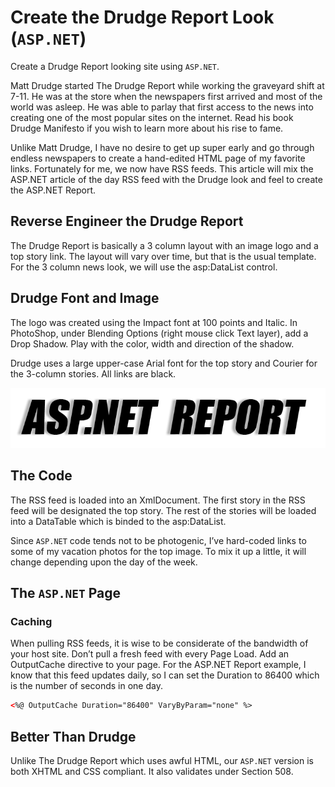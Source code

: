 # Create the Drudge Report Look (`ASP.NET`)

Create a Drudge Report looking site using `ASP.NET`. 

Matt Drudge started The Drudge Report while working the graveyard shift at 7-11. He was at the store when the newspapers first arrived and most of the world was asleep. He was able to parlay that first access to the news into creating one of the most popular sites on the internet. Read his book Drudge Manifesto if you wish to learn more about his rise to fame.

Unlike Matt Drudge, I have no desire to get up super early and go through endless newspapers to create a hand-edited HTML page of my favorite links. Fortunately for me, we now have RSS feeds. This article will mix the ASP.NET article of the day RSS feed with the Drudge look and feel to create the ASP.NET Report.

## Reverse Engineer the Drudge Report

The Drudge Report is basically a 3 column layout with an image logo and a top story link. The layout will vary over time, but that is the usual template. For the 3 column news look, we will use the asp:DataList control.

## Drudge Font and Image

The logo was created using the Impact font at 100 points and Italic. In PhotoShop, under Blending Options (right mouse click Text layer), add a Drop Shadow. Play with the color, width and direction of the shadow.

Drudge uses a large upper-case Arial font for the top story and Courier for the 3-column stories. All links are black.

![ASP.NET Report](aspnet-report.gif)

## The Code

The RSS feed is loaded into an XmlDocument. The first story in the RSS feed will be designated the top story. The rest of the stories will be loaded into a DataTable which is binded to the asp:DataList.

Since `ASP.NET` code tends not to be photogenic, I’ve hard-coded links to some of my vacation photos for the top image. To mix it up a little, it will change depending upon the day of the week.

## The `ASP.NET` Page

### Caching

When pulling RSS feeds, it is wise to be considerate of the bandwidth of your host site. Don’t pull a fresh feed with every Page Load. Add an OutputCache directive to your page. For the ASP.NET Report example, I know that this feed updates daily, so I can set the Duration to 86400 which is the number of seconds in one day.

```aspx
<%@ OutputCache Duration="86400" VaryByParam="none" %>
```

## Better Than Drudge

Unlike The Drudge Report which uses awful HTML, our `ASP.NET` version is both XHTML and CSS compliant. It also validates under Section 508.
